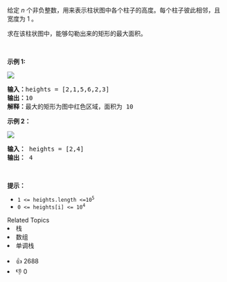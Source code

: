 <p>给定 <em>n</em> 个非负整数，用来表示柱状图中各个柱子的高度。每个柱子彼此相邻，且宽度为 1 。</p>

<p>求在该柱状图中，能够勾勒出来的矩形的最大面积。</p>

<p>&nbsp;</p>

<p><strong>示例 1:</strong></p>

<p><img src="https://assets.leetcode.com/uploads/2021/01/04/histogram.jpg" /></p>

<pre>
<strong>输入：</strong>heights = [2,1,5,6,2,3]
<strong>输出：</strong>10
<strong>解释：</strong>最大的矩形为图中红色区域，面积为 10
</pre>

<p><strong>示例 2：</strong></p>

<p><img src="https://assets.leetcode.com/uploads/2021/01/04/histogram-1.jpg" /></p>

<pre>
<strong>输入：</strong> heights = [2,4]
<b>输出：</b> 4</pre>

<p>&nbsp;</p>

<p><strong>提示：</strong></p>

<ul> 
 <li><code>1 &lt;= heights.length &lt;=10<sup>5</sup></code></li> 
 <li><code>0 &lt;= heights[i] &lt;= 10<sup>4</sup></code></li> 
</ul>

<div><div>Related Topics</div><div><li>栈</li><li>数组</li><li>单调栈</li></div></div><br><div><li>👍 2688</li><li>👎 0</li></div>